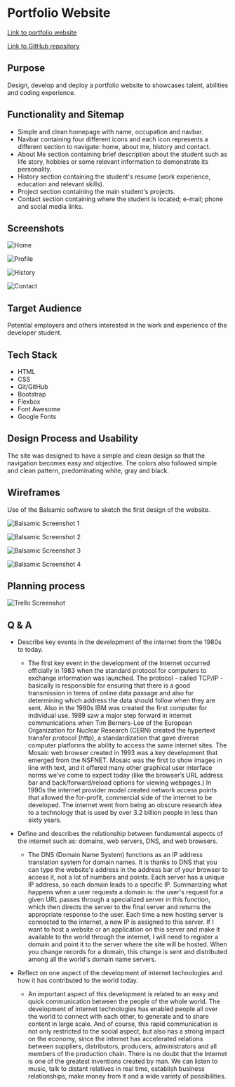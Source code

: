 # Portfolio Website

[Link to portfolio website](https://jessicaribeiroalves.github.io/portfolio-website/)

[Link to GitHub repository](https://github.com/jessicaribeiroalves/portfolio-website)

## Purpose

Design, develop and deploy a portfolio website to showcases talent, abilities and coding experience.

## Functionality and Sitemap

- Simple and clean homepage with name, occupation and navbar.
- Navbar containing four different icons and each icon represents a different section to navigate: home, about me, history and contact.
- About Me section containing brief description about the student such as life story, hobbies or some relevant information to demonstrate its personality.
- History section containing the student's resume (work experience, education and relevant skills).
- Project section containing the main student's projects.
- Contact section containing where the student is located; e-mail; phone and social media links.

## Screenshots

![Home](https://github.com/jessicaribeiroalves/portfolio-website/blob/master/docs/Home%20Screenshot.png)


![Profile](https://github.com/jessicaribeiroalves/portfolio-website/blob/master/docs/Profile%20Screenshot.png)


![History](https://github.com/jessicaribeiroalves/portfolio-website/blob/master/docs/History%20Screenshot.png)


![Contact](https://github.com/jessicaribeiroalves/portfolio-website/blob/master/docs/Contact%20Screenshot.png)

## Target Audience

Potential employers and others interested in the work and experience of the developer student.

## Tech Stack

- HTML
- CSS
- Git/GitHub
- Bootstrap
- Flexbox
- Font Awesome
- Google Fonts

## Design Process and Usability

The site was designed to have a simple and clean design so that the navigation becomes easy and objective. The colors also followed simple and clean pattern, predominating white, gray and black.

## Wireframes

Use of the Balsamic software to sketch the first design of the website.

![Balsamic Screenshot 1](https://github.com/jessicaribeiroalves/portfolio-website/blob/master/docs/balsamic%201.png)

![Balsamic Screenshot 2](https://github.com/jessicaribeiroalves/portfolio-website/blob/master/docs/balsamic%202.png)


![Balsamic Screenshot 3](https://github.com/jessicaribeiroalves/portfolio-website/blob/master/docs/balsamic%203.png)


![Balsamic Screenshot 4](https://github.com/jessicaribeiroalves/portfolio-website/blob/master/docs/balsamic%204.png)


## Planning process

![Trello Screenshot](https://github.com/jessicaribeiroalves/portfolio-website/blob/master/docs/Trello%20Screenshot.png)


## Q & A
* Describe key events in the development of the internet from the 1980s to today.
    * The first key event in the development of the Internet occurred officially in 1983 when the standard protocol for computers to exchange information was launched. The protocol - called TCP/IP - basically is responsible for ensuring that there is a good transmission in terms of online data passage and also for determining which address the data should follow when they are sent. Also in the 1980s IBM was created the first computer for individual use. 1989 saw a major step forward in internet communications when Tim Berners-Lee of the European Organization for Nuclear Research (CERN) created the hypertext transfer protocol (http), a standardization that gave diverse computer platforms the ability to access the same internet sites. The Mosaic web browser created in 1993 was a key development that emerged from the NSFNET. Mosaic was the first to show images in line with text, and it offered many other graphical user interface norms we’ve come to expect today (like the browser’s URL address bar and back/forward/reload options for viewing webpages.) In 1990s the internet provider model created network access points that allowed the for-profit, commercial side of the internet to be developed. The internet went from being an obscure research idea to a technology that is used by over 3.2 billion people in less than sixty years.
* Define and describes the relationship between fundamental aspects of the internet such as: domains, web servers, DNS, and web browsers.
    * The DNS (Domain Name System) functions as an IP address translation system for domain names. It is thanks to DNS that you can type the website's address in the address bar of your browser to access it, not a lot of numbers and points. Each server has a unique IP address, so each domain leads to a specific IP. Summarizing what happens when a user requests a domain is: the user's request for a given URL passes through a specialized server in this function, which then directs the server to the final server and returns the appropriate response to the user. Each time a new hosting server is connected to the internet, a new IP is assigned to this server. If I want to host a website or an application on this server and make it available to the world through the internet, I will need to register a domain and point it to the server where the site will be hosted. When you change records for a domain, this change is sent and distributed among all the world's domain name servers.

* Reflect on one aspect of the development of internet technologies and how it has contributed to the world today.
    * An important aspect of this development is related to an easy and quick communication between the people of the whole world. The development of internet technologies has enabled people all over the world to connect with each other, to generate and to share content in large scale. And of course, this rapid communication is not only restricted to the social aspect, but also has a strong impact on the economy, since the internet has accelerated relations between suppliers, distributors, producers, administrators and all members of the production chain. There is no doubt that the Internet is one of the greatest inventions created by man. We can listen to music, talk to distant relatives in real time, establish business relationships, make money from it and a wide variety of possibilities.
